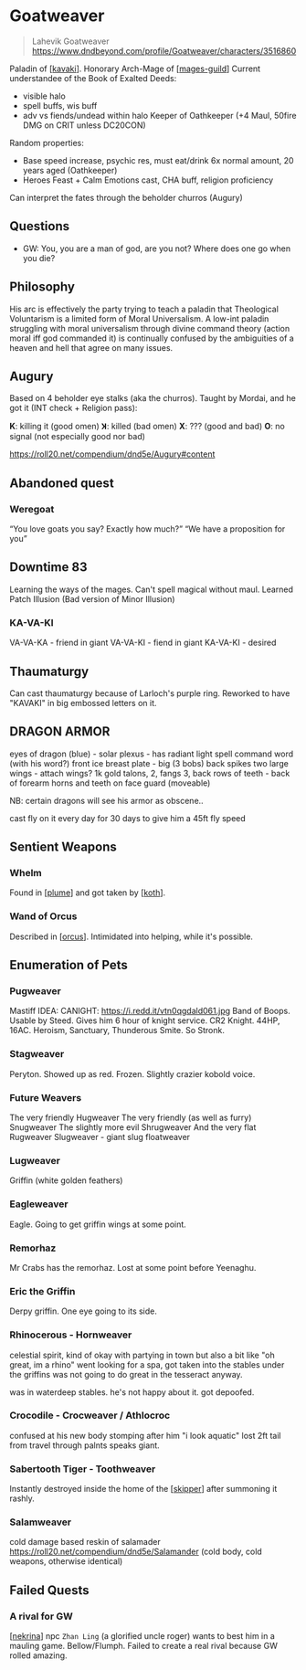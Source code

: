 # Goatweaver
> Lahevik Goatweaver
https://www.dndbeyond.com/profile/Goatweaver/characters/3516860

Paladin of [[kavaki]].
Honorary Arch-Mage of [[mages-guild]]
Current understandee of the Book of Exalted Deeds:
- visible halo
- spell buffs, wis buff
- adv vs fiends/undead within halo
Keeper of Oathkeeper (+4 Maul, 50fire DMG on CRIT unless DC20CON)

Random properties:
- Base speed increase, psychic res, must eat/drink 6x normal amount, 20 years aged (Oathkeeper)
- Heroes Feast + Calm Emotions cast, CHA buff, religion proficiency

Can interpret the fates through the beholder churros (Augury)

## Questions
- GW: You, you are a man of god, are you not? Where does one go when you die?

## Philosophy
His arc is effectively the party trying to teach a paladin that Theological Voluntarism is a limited form of Moral Universalism.
A low-int paladin struggling with moral universalism through divine command theory (action moral iff god commanded it) is continually confused by the ambiguities of a heaven and hell that agree on many issues.

## Augury
Based on 4 beholder eye stalks (aka the churros). Taught by Mordai, and he got it (INT check + Religion pass):

**K**: killing it (good omen)
**Ʞ**: killed (bad omen)
**X**: ??? (good and bad)
**O**: no signal (not especially good nor bad)

https://roll20.net/compendium/dnd5e/Augury#content

## Abandoned quest
### Weregoat
“You love goats you say? Exactly how much?”
“We have a proposition for you”

## Downtime 83
Learning the ways of the mages.
Can't spell magical without maul.
Learned Patch Illusion (Bad version of Minor Illusion)

### KA-VA-KI
VA-VA-KA - friend in giant
VA-VA-KI - fiend in giant
KA-VA-KI - desired

## Thaumaturgy
Can cast thaumaturgy because of Larloch's purple ring.
Reworked to have "KAVAKI" in big embossed letters on it.

## DRAGON ARMOR
eyes of dragon (blue) - solar plexus - has radiant light spell command word (with his word?)
front ice breast plate - big  (3 bobs)
back spikes
two large wings - attach wings? 1k gold
talons, 2, fangs 3, back rows of teeth - back of forearm
horns and teeth on face guard (moveable)

NB: certain dragons will see his armor as obscene..

cast fly on it every day for 30 days to give him a 45ft fly speed

## Sentient Weapons
### Whelm
Found in [[plume]] and got taken by [[koth]].
### Wand of Orcus
Described in [[orcus]].
Intimidated into helping, while it's possible.

## Enumeration of Pets
### Pugweaver
Mastiff
IDEA: CANIGHT: https://i.redd.it/vtn0qgdald061.jpg
Band of Boops. Usable by Steed. Gives him 6 hour of knight service.
CR2 Knight. 44HP, 16AC. Heroism, Sanctuary, Thunderous Smite. So Stronk.

### Stagweaver
Peryton. Showed up as red. Frozen. Slightly crazier kobold voice.

### Future Weavers
The very friendly Hugweaver
The very friendly (as well as furry) Snugweaver
The slightly more evil Shrugweaver
And the very flat Rugweaver
Slugweaver - giant slug
floatweaver

### Lugweaver
Griffin (white golden feathers)

### Eagleweaver
Eagle. Going to get griffin wings at some point.

### Remorhaz
Mr Crabs has the remorhaz.
Lost at some point before Yeenaghu.

### Eric the Griffin
Derpy griffin. One eye going to its side.

### Rhinocerous - Hornweaver
celestial spirit, kind of okay with partying in town
but also a bit like "oh great, im a rhino"
went looking for a spa, got taken into the stables under the griffins
was not going to do great in the tesseract anyway.

was in waterdeep stables. he's not happy about it.
got depoofed.

### Crocodile - Crocweaver / Athlocroc
confused at his new body
stomping after him
"i look aquatic"
lost 2ft tail from travel through palnts
speaks giant.

### Sabertooth Tiger - Toothweaver
Instantly destroyed inside the home of the [[skipper]] after summoning it rashly.

### Salamweaver
cold damage based reskin of salamader
https://roll20.net/compendium/dnd5e/Salamander
(cold body, cold weapons, otherwise identical)

## Failed Quests
### A rival for GW
[[nekrina]] npc  `Zhan Ling` (a glorified uncle roger) wants to best him in a mauling game.
Bellow/Flumph. Failed to create a real rival because GW rolled amazing.

[//begin]: # "Autogenerated link references for markdown compatibility"
[kavaki]: ../deities/kavaki "Kavaki"
[mages-guild]: ../factions/mages-guild "Mages Guild"
[plume]: ../whiteplume/plume "Whiteplume Mountain"
[koth]: ../npcs/koth "Koth M'gog"
[orcus]: ../deities/orcus "Orcus"
[skipper]: ../npcs/skipper "The Skipper"
[nekrina]: ../east/nekrina "Nekrina"
[//end]: # "Autogenerated link references"
